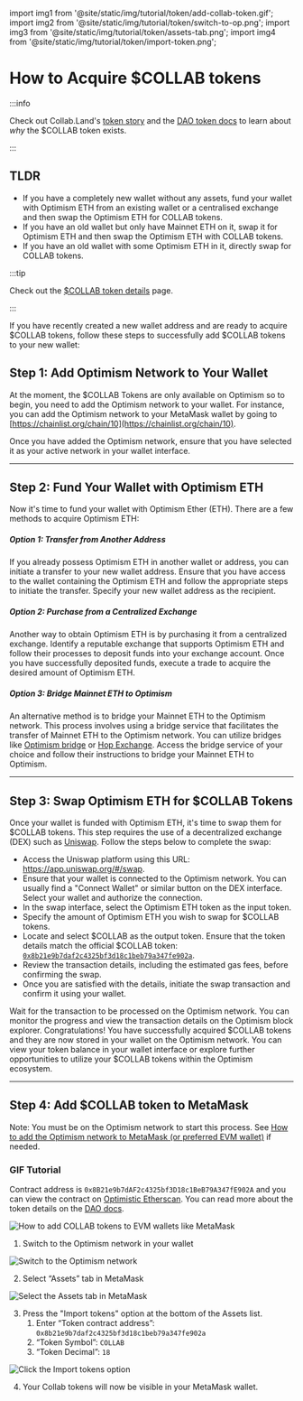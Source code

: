 import img1 from '@site/static/img/tutorial/token/add-collab-token.gif';
import img2 from '@site/static/img/tutorial/token/switch-to-op.png';
import img3 from '@site/static/img/tutorial/token/assets-tab.png';
import img4 from '@site/static/img/tutorial/token/import-token.png';

# How to Acquire $COLLAB tokens

:::info

Check out Collab.Land's [token story](https://wagmi.collab.land/) and the [DAO token docs](../../dao/token/token_overview.md) to learn about _why_ the $COLLAB token exists.

:::

## TLDR

- If you have a completely new wallet without any assets, fund your wallet with Optimism ETH from an existing wallet or a centralised exchange and then swap the Optimism ETH for COLLAB tokens.
- If you have an old wallet but only have Mainnet ETH on it, swap it for Optimism ETH and then swap the Optimism ETH with COLLAB tokens.
- If you have an old wallet with some Optimism ETH in it, directly swap for COLLAB tokens.

:::tip

Check out the [$COLLAB token details](../../dao/token/token_overview.md) page.

:::

If you have recently created a new wallet address and are ready to acquire $COLLAB tokens, follow these steps to successfully add $COLLAB tokens to your new wallet:

## Step 1: Add Optimism Network to Your Wallet

At the moment, the $COLLAB Tokens are only available on Optimism so to begin, you need to add the Optimism network to your wallet.
For instance, you can add the Optimism network to your MetaMask wallet by going to [https://chainlist.org/chain/10](https://chainlist.org/chain/10).

Once you have added the Optimism network, ensure that you have selected it as your active network in your wallet interface.

---

## Step 2: Fund Your Wallet with Optimism ETH

Now it's time to fund your wallet with Optimism Ether (ETH). There are a few methods to acquire Optimism ETH:

##### Option 1: Transfer from Another Address

If you already possess Optimism ETH in another wallet or address, you can initiate a transfer to your new wallet address. Ensure that you have access to the wallet containing the Optimism ETH and follow the appropriate steps to initiate the transfer. Specify your new wallet address as the recipient.

##### Option 2: Purchase from a Centralized Exchange

Another way to obtain Optimism ETH is by purchasing it from a centralized exchange. Identify a reputable exchange that supports Optimism ETH and follow their processes to deposit funds into your exchange account. Once you have successfully deposited funds, execute a trade to acquire the desired amount of Optimism ETH.

##### Option 3: Bridge Mainnet ETH to Optimism

An alternative method is to bridge your Mainnet ETH to the Optimism network. This process involves using a bridge service that facilitates the transfer of Mainnet ETH to the Optimism network. You can utilize bridges like [Optimism bridge](https://app.optimism.io/bridge/deposit) or [Hop Exchange](https://app.hop.exchange/#/send?sourceNetwork=ethereum&destNetwork=optimism&token=ETH). Access the bridge service of your choice and follow their instructions to bridge your Mainnet ETH to Optimism.

---

## Step 3: Swap Optimism ETH for $COLLAB Tokens

Once your wallet is funded with Optimism ETH, it's time to swap them for $COLLAB tokens. This step requires the use of a decentralized exchange (DEX) such as [Uniswap](https://app.uniswap.org/). Follow the steps below to complete the swap:

- Access the Uniswap platform using this URL: https://app.uniswap.org/#/swap.
- Ensure that your wallet is connected to the Optimism network. You can usually find a "Connect Wallet" or similar button on the DEX interface. Select your wallet and authorize the connection.
- In the swap interface, select the Optimism ETH token as the input token.
- Specify the amount of Optimism ETH you wish to swap for $COLLAB tokens.
- Locate and select $COLLAB as the output token. Ensure that the token details match the official $COLLAB token: [`0x8b21e9b7daf2c4325bf3d18c1beb79a347fe902a`](https://optimistic.etherscan.io/token/0x8b21e9b7daf2c4325bf3d18c1beb79a347fe902a).
- Review the transaction details, including the estimated gas fees, before confirming the swap.
- Once you are satisfied with the details, initiate the swap transaction and confirm it using your wallet.

Wait for the transaction to be processed on the Optimism network. You can monitor the progress and view the transaction details on the Optimism block explorer.
Congratulations! You have successfully acquired $COLLAB tokens and they are now stored in your wallet on the Optimism network. You can view your token balance in your wallet interface or explore further opportunities to utilize your $COLLAB tokens within the Optimism ecosystem.

---

## Step 4: Add $COLLAB token to MetaMask

Note: You must be on the Optimism network to start this process.
See [How to add the Optimism network to MetaMask (or preferred EVM wallet)](https://www.notion.so/How-to-add-the-Optimism-network-to-MetaMask-or-preferred-EVM-wallet-61d314fe3dee49909f2000d41388cf5f?pvs=21) if needed.

### GIF Tutorial

Contract address is `0x8B21e9b7dAF2c4325bf3D18c1BeB79A347fE902A` and you can view the contract on [Optimistic Etherscan](https://optimistic.etherscan.io/token/0x8b21e9b7daf2c4325bf3d18c1beb79a347fe902a). You can read more about the token details on the [DAO docs](../../dao/token/token_overview.md).

  <div class="text--center">
    <img  src={img1} alt="How to add COLLAB tokens to EVM wallets like MetaMask" />
  </div>

1. Switch to the Optimism network in your wallet

  <div class="text--center">
    <img  src={img2} alt="Switch to the Optimism network" />
  </div>

2. Select “Assets” tab in MetaMask

  <div class="text--center">
    <img  src={img3} alt="Select the Assets tab in MetaMask" />
  </div>

3. Press the "Import tokens" option at the bottom of the Assets list.
    1. Enter “Token contract address”: `0x8b21e9b7daf2c4325bf3d18c1beb79a347fe902a`
    2. “Token Symbol”: `COLLAB`
    3. “Token Decimal”: `18`

  <div class="text--center">
    <img  src={img4} alt="Click the Import tokens option" />
  </div>

4. Your Collab tokens will now be visible in your MetaMask wallet.
